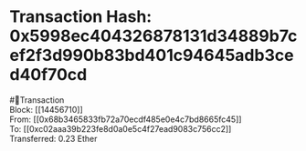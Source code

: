 
Transaction Hash: 0x5998ec404326878131d34889b7cef2f3d990b83bd401c94645adb3ced40f70cd
====================================================================================
  
#💸Transaction  
Block: [[14456710]]  
From: [[0x68b3465833fb72a70ecdf485e0e4c7bd8665fc45]]  
To: [[0xc02aaa39b223fe8d0a0e5c4f27ead9083c756cc2]]  
Transferred: 0.23 Ether